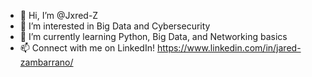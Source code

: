 - 👋 Hi, I’m @Jxred-Z
- 👀 I’m interested in Big Data and Cybersecurity
- 🌱 I’m currently learning Python, Big Data, and Networking basics
- 📫 Connect with me on LinkedIn! https://www.linkedin.com/in/jared-zambarrano/

<!---
Jxred-Z/Jxred-Z is a ✨ special ✨ repository because its `README.md` (this file) appears on your GitHub profile.
You can click the Preview link to take a look at your changes.
--->
